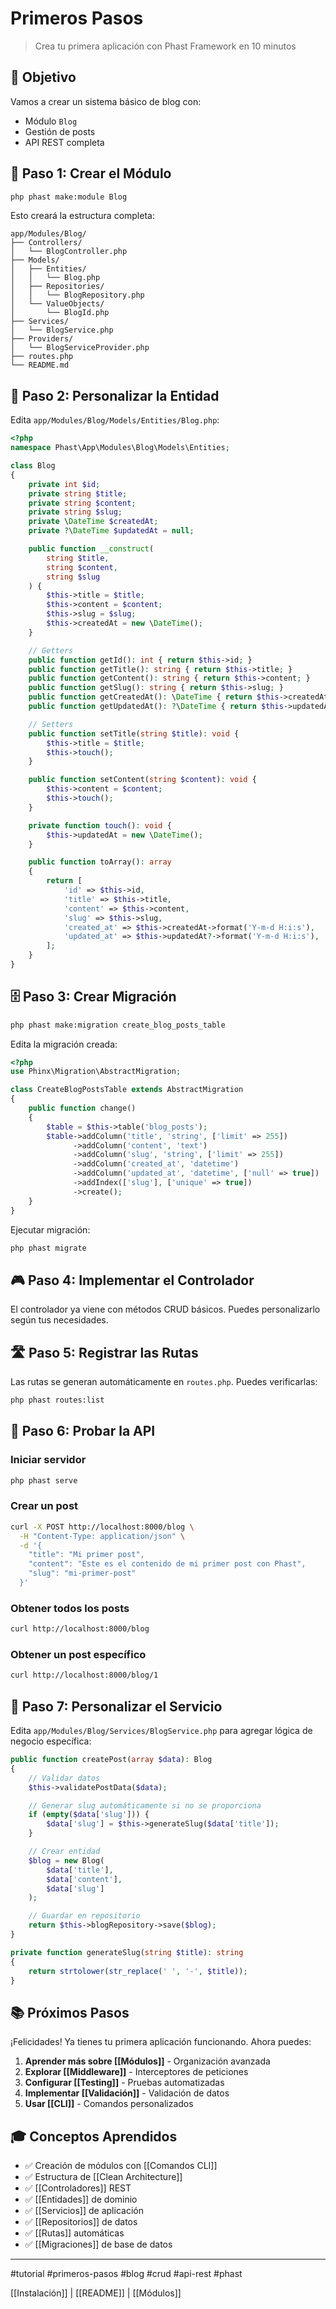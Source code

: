 # Primeros Pasos

> Crea tu primera aplicación con Phast Framework en 10 minutos

## 🎯 Objetivo

Vamos a crear un sistema básico de blog con:

-  Módulo `Blog`
-  Gestión de posts
-  API REST completa

## 🚀 Paso 1: Crear el Módulo

```bash
php phast make:module Blog
```

Esto creará la estructura completa:

```
app/Modules/Blog/
├── Controllers/
│   └── BlogController.php
├── Models/
│   ├── Entities/
│   │   └── Blog.php
│   ├── Repositories/
│   │   └── BlogRepository.php
│   └── ValueObjects/
│       └── BlogId.php
├── Services/
│   └── BlogService.php
├── Providers/
│   └── BlogServiceProvider.php
├── routes.php
└── README.md
```

## 📝 Paso 2: Personalizar la Entidad

Edita `app/Modules/Blog/Models/Entities/Blog.php`:

```php
<?php
namespace Phast\App\Modules\Blog\Models\Entities;

class Blog
{
    private int $id;
    private string $title;
    private string $content;
    private string $slug;
    private \DateTime $createdAt;
    private ?\DateTime $updatedAt = null;

    public function __construct(
        string $title,
        string $content,
        string $slug
    ) {
        $this->title = $title;
        $this->content = $content;
        $this->slug = $slug;
        $this->createdAt = new \DateTime();
    }

    // Getters
    public function getId(): int { return $this->id; }
    public function getTitle(): string { return $this->title; }
    public function getContent(): string { return $this->content; }
    public function getSlug(): string { return $this->slug; }
    public function getCreatedAt(): \DateTime { return $this->createdAt; }
    public function getUpdatedAt(): ?\DateTime { return $this->updatedAt; }

    // Setters
    public function setTitle(string $title): void {
        $this->title = $title;
        $this->touch();
    }

    public function setContent(string $content): void {
        $this->content = $content;
        $this->touch();
    }

    private function touch(): void {
        $this->updatedAt = new \DateTime();
    }

    public function toArray(): array
    {
        return [
            'id' => $this->id,
            'title' => $this->title,
            'content' => $this->content,
            'slug' => $this->slug,
            'created_at' => $this->createdAt->format('Y-m-d H:i:s'),
            'updated_at' => $this->updatedAt?->format('Y-m-d H:i:s'),
        ];
    }
}
```

## 🗄️ Paso 3: Crear Migración

```bash
php phast make:migration create_blog_posts_table
```

Edita la migración creada:

```php
<?php
use Phinx\Migration\AbstractMigration;

class CreateBlogPostsTable extends AbstractMigration
{
    public function change()
    {
        $table = $this->table('blog_posts');
        $table->addColumn('title', 'string', ['limit' => 255])
              ->addColumn('content', 'text')
              ->addColumn('slug', 'string', ['limit' => 255])
              ->addColumn('created_at', 'datetime')
              ->addColumn('updated_at', 'datetime', ['null' => true])
              ->addIndex(['slug'], ['unique' => true])
              ->create();
    }
}
```

Ejecutar migración:

```bash
php phast migrate
```

## 🎮 Paso 4: Implementar el Controlador

El controlador ya viene con métodos CRUD básicos. Puedes personalizarlo según tus necesidades.

## 🛣️ Paso 5: Registrar las Rutas

Las rutas se generan automáticamente en `routes.php`. Puedes verificarlas:

```bash
php phast routes:list
```

## 🧪 Paso 6: Probar la API

### Iniciar servidor

```bash
php phast serve
```

### Crear un post

```bash
curl -X POST http://localhost:8000/blog \
  -H "Content-Type: application/json" \
  -d '{
    "title": "Mi primer post",
    "content": "Este es el contenido de mi primer post con Phast",
    "slug": "mi-primer-post"
  }'
```

### Obtener todos los posts

```bash
curl http://localhost:8000/blog
```

### Obtener un post específico

```bash
curl http://localhost:8000/blog/1
```

## 🔧 Paso 7: Personalizar el Servicio

Edita `app/Modules/Blog/Services/BlogService.php` para agregar lógica de negocio específica:

```php
public function createPost(array $data): Blog
{
    // Validar datos
    $this->validatePostData($data);

    // Generar slug automáticamente si no se proporciona
    if (empty($data['slug'])) {
        $data['slug'] = $this->generateSlug($data['title']);
    }

    // Crear entidad
    $blog = new Blog(
        $data['title'],
        $data['content'],
        $data['slug']
    );

    // Guardar en repositorio
    return $this->blogRepository->save($blog);
}

private function generateSlug(string $title): string
{
    return strtolower(str_replace(' ', '-', $title));
}
```

## 📚 Próximos Pasos

¡Felicidades! Ya tienes tu primera aplicación funcionando. Ahora puedes:

1. **Aprender más sobre [[Módulos]]** - Organización avanzada
2. **Explorar [[Middleware]]** - Interceptores de peticiones
3. **Configurar [[Testing]]** - Pruebas automatizadas
4. **Implementar [[Validación]]** - Validación de datos
5. **Usar [[CLI]]** - Comandos personalizados

## 🎓 Conceptos Aprendidos

-  ✅ Creación de módulos con [[Comandos CLI]]
-  ✅ Estructura de [[Clean Architecture]]
-  ✅ [[Controladores]] REST
-  ✅ [[Entidades]] de dominio
-  ✅ [[Servicios]] de aplicación
-  ✅ [[Repositorios]] de datos
-  ✅ [[Rutas]] automáticas
-  ✅ [[Migraciones]] de base de datos

---

#tutorial #primeros-pasos #blog #crud #api-rest #phast

[[Instalación]] | [[README]] | [[Módulos]]
